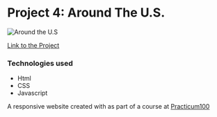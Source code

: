 # Project 4: Around The U.S.

![Around the U.S](https://drive.google.com/uc?export=view&id=1D-vShPUTUgGRGSA4vIXw5DJDfqmqWaIU)

[Link to the Project](https://sharonjseg.github.io/web_project_4/)

### Technologies used

- Html
- CSS
- Javascript

A responsive website created with as part of a course at [Practicum100](https://practicum.yandex.com/web/)
